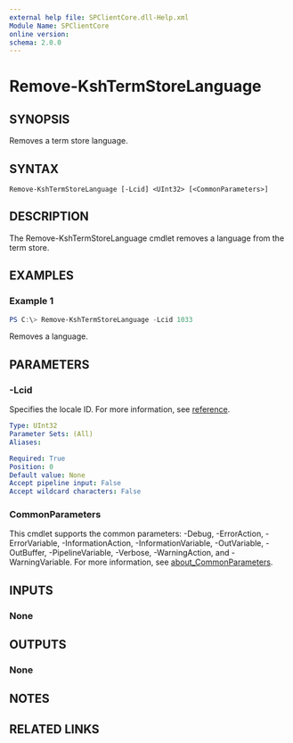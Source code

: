 ```yaml
---
external help file: SPClientCore.dll-Help.xml
Module Name: SPClientCore
online version:
schema: 2.0.0
---
```


# Remove-KshTermStoreLanguage

## SYNOPSIS
Removes a term store language.

## SYNTAX

```
Remove-KshTermStoreLanguage [-Lcid] <UInt32> [<CommonParameters>]
```

## DESCRIPTION
The Remove-KshTermStoreLanguage cmdlet removes a language from the term store.

## EXAMPLES

### Example 1
```powershell
PS C:\> Remove-KshTermStoreLanguage -Lcid 1033
```

Removes a language.

## PARAMETERS

### -Lcid
Specifies the locale ID.
For more information, see [reference](https://docs.microsoft.com/ja-jp/openspecs/windows_protocols/ms-lcid/70feba9f-294e-491e-b6eb-56532684c37f).

```yaml
Type: UInt32
Parameter Sets: (All)
Aliases:

Required: True
Position: 0
Default value: None
Accept pipeline input: False
Accept wildcard characters: False
```

### CommonParameters
This cmdlet supports the common parameters: -Debug, -ErrorAction, -ErrorVariable, -InformationAction, -InformationVariable, -OutVariable, -OutBuffer, -PipelineVariable, -Verbose, -WarningAction, and -WarningVariable. For more information, see [about_CommonParameters](http://go.microsoft.com/fwlink/?LinkID=113216).

## INPUTS

### None

## OUTPUTS

### None

## NOTES

## RELATED LINKS
